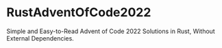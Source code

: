 # RustAdventOfCode2022
Simple and Easy-to-Read Advent of Code 2022 Solutions in Rust, Without External Dependencies.
